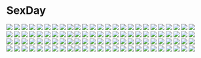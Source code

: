 # SexDay
![](https://konachan.com/jpeg/3c6f1c4309e03b81a9d479e6a070f95e/Konachan.com%20-%20123398%20bed%20black_hair%20blush%20brown_eyes%20brown_hair%20game_cg%20long_hair%20ogiso_setsuna%20tears%20touma_kazusa%20white_album_2.jpg)
![](https://konachan.com/image/d903ef5c8ef83513ba63abc11ba05055/Konachan.com%20-%2059318%20itou_noiji%20jpeg_artifacts%20suzumiya_haruhi%20suzumiya_haruhi_no_yuutsu.jpg)
![](https://konachan.com/jpeg/b551417ae0201104b4d56ca860d928e5/Konachan.com%20-%20260841%20aqua_eyes%20ball%20beach%20breasts%20brown_hair%20cleavage%20clouds%20hibike%21_euphonium%20long_hair%20navel%20nyum%20signed%20sky%20sunglasses%20water%20yoshikawa_yuuko.jpg)
![](https://konachan.com/jpeg/80aab15b211819a2dbb7807ae1461ae9/Konachan.com%20-%20249245%20apple%20apron%20aqua_eyes%20aqua_hair%20bandaid%20bow%20dress%20food%20fruit%20green_hair%20hat%20long_hair%20scarf%20skirt%20thighhighs%20tie%20twintails%20umbrella%20vocaloid.jpg)
![](https://konachan.com/jpeg/de5e1530cbbb9c20a337c06083b97269/Konachan.com%20-%20307847%20animal%20atdan%20azur_lane%20bird%20black_hair%20blush%20book%20breasts%20cropped%20demon%20horns%20leaves%20long_hair%20no_bra%20pantyhose%20skirt%20tree%20waifu2x%20wristwear.jpg)
![](https://konachan.com/image/b2317d8a8cd4e8dc380f393137e3aa7a/Konachan.com%20-%2031723%20blonde_hair%20blue_eyes%20computer%20favorite%20game_cg%20happy_margaret%21%20kokonoka%20minahase_karin%20school_uniform.jpg)
![](https://konachan.com/jpeg/7c5c3673e89d3de41ae0d1e65d0a561b/Konachan.com%20-%20218990%20apron%20black_hair%20breasts%20chihara_noa%20ensemble_%28company%29%20game_cg%20long_hair%20maid%20mutou_kurihito%20nipples%20orange_eyes%20ponytail.jpg)
![](https://konachan.com/image/f87de7fbfc4aee76624e89adce5fdae4/Konachan.com%20-%20153255%20breasts%20f-ism%20murakami_suigun%20nipples%20no_bra%20school_uniform%20wet.jpg)
![](https://konachan.com/jpeg/b34b7afa41e186086f650bda1256c273/Konachan.com%20-%20195139%20amane_neon%20game_cg%20guardian_place%20headband%20hinata_mutsuki%20long_hair%20school_uniform%20skyfish%20tie.jpg)
![](https://konachan.com/image/a5be949d6cfa9fba12a61c7973b5693e/Konachan.com%20-%20147851%20bow%20brown_hair%20cabbit%20flowers%20jpeg_artifacts%20long_hair%20matsuri_azuse%20petals%20purple_eyes%20school_uniform%20skirt%20thighhighs%20windmill%20yukie.jpg)
![](https://konachan.com/jpeg/897366d58bb028683443be407f7e5f72/Konachan.com%20-%20273209%20annin_doufu%20idolmaster%20idolmaster_cinderella_girls_starlight_stage%20ninomiya_asuka%20orange_hair%20pink_eyes.jpg)
![](https://konachan.com/jpeg/0dba319249202bb0ef2eecaa61f50223/Konachan.com%20-%20179794%20black_hair%20blue_eyes%20blush%20brown_eyes%20brown_hair%20furururu%20gloves%20group%20hat%20hug%20kill_la_kill%20matoi_ryuuko%20navel%20pink_hair%20short_hair%20skirt%20uniform%20wink.jpg)
![](https://konachan.com/image/6fef4689ee1cbde76dbb55a8f060c839/Konachan.com%20-%20303663%20flowers%20forest%20grass%20pippi_%28p3i2%29%20pokemon%20snivy%20touko_%28pokemon%29%20tree.jpg)
![](https://konachan.com/image/229c200bec0206649b79d3faa30ee9c2/Konachan.com%20-%2063745%20censored%20favorite%20game_cg%20hoshizora_no_memoria%20tagme.jpg)
![](https://konachan.com/image/0bffc943fe16acbcac07ed69e210215a/Konachan.com%20-%2033582%20akashiya_moka%20blue_hair%20green_eyes%20group%20kurono_kurumu%20long_hair%20pink_hair%20rosario%2Bvampire%20school_uniform%20sendo_yukari%20shirayuki_mizore%20witch.jpg)
![](https://konachan.com/jpeg/7b467bd170e42c11b60134b926f933be/Konachan.com%20-%20178943%20ass%20black_hair%20blue_eyes%20breasts%20censored%20game_cg%20glace%20navel%20nipples%20no_bra%20open_shirt%20penis%20pink_eyes%20pink_hair%20pussy%20saeki_nao%20sex%20suzuka_aki.jpg)
![](https://konachan.com/image/432d369c6937384cfe364429911276a0/Konachan.com%20-%20148846%20animal%20hijiri_byakuren%20neko_%28yanshoujie%29%20tiger%20touhou.jpg)
![](https://konachan.com/jpeg/4a39af243a988637497120af34aa2dac/Konachan.com%20-%20164399%20animal%20annie_leonhardt%20ass%20blonde_hair%20blue_eyes%20shijimi-sama%20shingeki_no_kyojin%20yellow.jpg)
![](https://konachan.com/jpeg/d5c919b8b73c017a2b07b888c41debd7/Konachan.com%20-%20174182%20blonde_hair%20brown_hair%20dress%20game_cg%20hug%20kobuichi%20long_hair%20male%20purple_eyes%20ribbons%20saginomori_tooru%20shirley_warwick%20short_hair%20yuzusoft.jpg)
![](https://konachan.com/jpeg/872842193bc5e1e5bd57f3618c687e1a/Konachan.com%20-%20293563%20apron%20autumn%20azur_lane%20black_hair%20book%20cake%20couch%20dress%20drink%20food%20goth-loli%20gray_eyes%20group%20hat%20horns%20lempika%20loli%20long_hair%20pantyhose%20waitress.jpg)
![](https://konachan.com/jpeg/1cad0367a16858bfe4db16e69750f599/Konachan.com%20-%20182900%20bikini%20blonde_hair%20bow%20elbow_gloves%20gloves%20hat%20kirisame_marisa%20long_hair%20masao%20socks%20swimsuit%20touhou%20white%20witch%20witch_hat.jpg)
![](https://konachan.com/jpeg/a0608e68b6831631c14eb2248eba89c8/Konachan.com%20-%20273623%20black_hair%20breasts%20chain%20dishwasher1910%20green_eyes%20jinn_%28rwby%29%20long_hair%20navel%20nude%20pointed_ears%20rwby%20shackles.jpg)
![](https://konachan.com/image/92211c66c8f9f0ab0dbae338052457bd/Konachan.com%20-%20154974%20dress%20flowers%20hapymaher%20koku%20naitou_maia%20purple_software%20red%20tail.jpg)
![](https://konachan.com/jpeg/b02072898143663e067943394b9de82c/Konachan.com%20-%20145321%20breasts%20cleavage%20game_cg%20glasses%20gloves%20jj%20revolver_girl_hammer_lady%20shimesaba_kohada.jpg)
![](https://konachan.com/image/6dc23676ba639f203d227e7e2b417fab/Konachan.com%20-%20133661%20asgr%20gun%20hirasawa_yui%20k-on%21%20nakano_azusa%20panties%20skirt%20twintails%20underwear%20weapon.jpg)
![](https://konachan.com/jpeg/929a27d048e12cf0dba4e97771663040/Konachan.com%20-%20243578%20koizumi_hanayo%20love_live%21_school_idol_project%20tagme_%28artist%29%20yazawa_nico.jpg)
![](https://konachan.com/image/d73d018591d12c39c659b93ec377b233/Konachan.com%20-%20152824%20breasts%20bxssp754%20garter_belt%20hat%20long_hair%20purple_eyes%20purple_hair%20stockings%20tears%20teddy_bear%20thighhighs%20touhou%20underboob%20wristwear.jpg)
![](https://konachan.com/image/7a86ad790eb55b0546e75de59a1da3de/Konachan.com%20-%20228708%20black_hair%20headphones%20kikivi%20long_hair%20original%20school_uniform%20skirt%20tie.jpg)
![](https://konachan.com/image/cd8b1e18af1b245dc38f714053125a69/Konachan.com%20-%2096127%20blue_eyes%20blue_hair%20boots%20gloves%20group%20hat%20headband%20long_hair%20namori%20pantyhose%20pink_eyes%20pink_hair%20red_eyes%20red_hair%20ribbons%20skirt%20twintails%20white.jpg)
![](https://konachan.com/jpeg/fb91abd3ab2a99eb7aec1c050743353a/Konachan.com%20-%20262148%20blush%20bra%20breasts%20brown_hair%20cleavage%20fpanda%20garter%20gloves%20gray%20gun%20open_shirt%20panties%20purple_eyes%20short_hair%20shorts%20sunglasses%20underwear%20weapon.jpg)
![](https://konachan.com/image/4a2456f540514ce63000ac47ffe55ce2/Konachan.com%20-%2082853%20hatsune_miku%20twintails%20vocaloid.jpg)
![](https://konachan.com/image/28356fa845e4f829ce53e44be6a0a1ec/Konachan.com%20-%2013378%20blue%20d.gray-man%20lenalee_lee.jpg)
![](https://konachan.com/image/004ebd712c779a3c918e761537e57af9/Konachan.com%20-%20245428%202girls%20hyanna-natsu%20original.jpg)
![](https://konachan.com/jpeg/d04ebe0131ae666befafc7d2ebafa04c/Konachan.com%20-%20117509%20hatsune_miku%20vocaloid.jpg)
![](https://konachan.com/image/14cd313b77a9e5cea2d2772ba7df345f/Konachan.com%20-%20305916%20aliasing%20blue_eyes%20blush%20circe_%28fate_grand_order%29%20dress%20fate_grand_order%20fate_%28series%29%20marumoru%20no_bra%20pink_hair%20pointed_ears%20white%20wings.jpg)
![](https://konachan.com/image/68680f75a7407871ebc82932a317a158/Konachan.com%20-%20249679%20arsenixc%20bicycle%20building%20car%20city%20love_money_rock%27n%27roll%20night%20nobody%20realistic%20reflection%20scenic%20vvcephei%20watermark%20wet.jpg)
![](https://konachan.com/image/073175fb05438eeb68433c1c214047ad/Konachan.com%20-%20131580%20aizawa_kotarou%20animal_ears%20bunny_ears%20bunnygirl%20gray_hair%20japanese_clothes%20miko%20red_eyes.jpg)
![](https://konachan.com/jpeg/96abbe630a9ff532f054d9b7bb18c95a/Konachan.com%20-%2077155%20ball%20beach%20bikini%20da_capo%20da_capo_ii%20ribbons%20ryohka%20scan%20shirakawa_nanaka%20swimsuit.jpg)
![](https://konachan.com/image/faaacbe0a92a9632f31e7f188efaa0d7/Konachan.com%20-%2021567%20bleach%20inoue_orihime.jpg)
![](https://konachan.com/image/77b76bc97a889b080313363ccac88839/Konachan.com%20-%2030026%20hatsune_miku%20kagamine_rin%20vocaloid.jpg)
![](https://konachan.com/image/1e2f5b814e945582e6b0d2f0d7fe172f/Konachan.com%20-%20143086%20aqua_eyes%20black_hair%20blush%20brown_hair%20computer%20green_eyes%20green_hair%20group%20kirigaya_kazuto%20kyuubee%20purple_hair%20short_hair%20yuuri_nayuta.jpg)
![](https://konachan.com/image/cdc9931df6574b30ff97e7a74f510791/Konachan.com%20-%2091833%20bondage%20bunnygirl%20panties%20reisen_udongein_inaba%20shackles%20tagme_%28artist%29%20tail%20thighhighs%20touhou%20underwear.jpg)
![](https://konachan.com/image/c30ffaa00ea80c4bdf082d96e68fb9b1/Konachan.com%20-%2012679%20battle_vixens.jpg)
![](https://konachan.com/jpeg/37fbadb2b50ff1cbfc9d951c6b9386c5/Konachan.com%20-%2060965%20bikini%20blush%20breasts%20cleavage%20food%20fujima_takuya%20ice_cream%20pink_hair%20popsicle%20renai_yohou%20scan%20swimsuit.jpg)
![](https://konachan.com/image/80fa9d9b7d317e6f1bb86e075cb0653c/Konachan.com%20-%2024633%20angelan%20duplicate%20enhance_heart%20oratorio_tangram%20pointed_ears%20rokuwata_tomoe%20virtual-on.jpg)
![](https://konachan.com/image/c7175a78b81b583efadc8b43db83508c/Konachan.com%20-%20264671%202girls%20ass%20bed%20blue_eyes%20blue_hair%20blush%20bunny_ears%20ek_masato%20food%20garter_belt%20maid%20panties%20pink_hair%20short_hair%20stockings%20thighhighs%20twins%20underwear.jpg)
![](https://konachan.com/image/93fd30cc2afd6bc8273fb411045e7050/Konachan.com%20-%20170527%20bandage%20blue_eyes%20blue_hair%20fan%20gloves%20gray_eyes%20gray_hair%20group%20headband%20long_hair%20mayokichi%20navel%20persona%20persona_4%20ribbons%20sarashi%20teddie%20underwear.jpg)
![](https://konachan.com/image/7489f374ec1b18f82970d14b6dfb1656/Konachan.com%20-%20156343%20cross%20dress%20flowers%20gothic%20goth-loli%20hana_%28mew%29%20hat%20kagamine_len%20kagamine_rin%20lolita_fashion%20male%20vocaloid.jpg)
![](https://konachan.com/image/9b8da3d09bd75b506eab49f0aa20ff8f/Konachan.com%20-%2055579%20bra%20hebata%20izayoi_sakuya%20maid%20remilia_scarlet%20thighhighs%20touhou%20underwear%20undressing%20vampire%20wings.jpg)
![](https://konachan.com/image/c47d539cef7be112ba330c7e5f74056e/Konachan.com%20-%20307009%20arknights%20tagme_%28artist%29%20talulah_%28arknights%29.jpg)
![](https://konachan.com/jpeg/f687f5af8223d9bdd5495f4aa8b4a836/Konachan.com%20-%20289097%20akinashi_yuu%20breasts%20game_cg%20mell_%28ryuusei_world_actor%29%20nipples%20nude%20ryuusei_world_actor.jpg)
![](https://konachan.com/image/04193a14097854497b9ab3c3c6f628be/Konachan.com%20-%20150790%20blue_eyes%20blush%20food%20long_hair%20original%20pink_hair%20raivu%20skirt%20thighhighs.jpg)
![](https://konachan.com/image/7d620cdd1a4d3af7ea33d0bcb618dfde/Konachan.com%20-%20231394%202girls%20aliasing%20black_eyes%20black_hair%20gloves%20original%20pantyhose%20scarf%20school_uniform%20short_hair%20skirt%20snow%20tree%20uehara_yukihiko%20winter.jpg)
![](https://konachan.com/jpeg/f05565e8ca31c38dbfba971ef9feed33/Konachan.com%20-%20282116%20ass%20ass_grab%20game_cg%20gray_hair%20koku%20male%20matsuriya_minato%20panties%20purple_software%20realive%20skirt%20striped_panties%20twintails%20underwear%20upskirt.jpg)
![](https://konachan.com/image/3c2f112808422f27e182b13990078614/Konachan.com%20-%2084717%20fujiwara_no_mokou%20hat%20houraisan_kaguya%20kamishirasawa_keine%20pping%20touhou.jpg)
![](https://konachan.com/image/87b22daa5643ca504a30d2f74c24ce11/Konachan.com%20-%2079314%20ass%20chibi%20hiraga_saito%20panties%20pointed_ears%20satou_chagashi%20siesta%20thighhighs%20tiffania_westwood%20topless%20underwear%20zero_no_tsukaima.jpg)
![](https://konachan.com/jpeg/af44bb932e94a074d683ca9858ebfcef/Konachan.com%20-%20202364%20barefoot%20bed%20blush%20breasts%20brown_eyes%20censored%20cum%20etonato%20gray_hair%20headband%20naked_shirt%20nipples%20no_bra%20open_shirt%20penis%20ponytail%20pubic_hair%20sex.jpg)
![](https://konachan.com/image/f8a70bd97fa9460821343bf137cb9122/Konachan.com%20-%20169389%20aliasing%20barefoot%20blue_hair%20breasts%20erect_nipples%20long_hair%20nachi_%28kancolle%29%20navel%20nipples%20orange_eyes%20ponytail%20rain%20ron-bb69%20swimsuit%20water.jpg)
![](https://konachan.com/image/ab0061b18089bdac04b8da303f4ef452/Konachan.com%20-%20260152%20dk_senie%20original.jpg)
![](https://konachan.com/jpeg/32d9c6a12399dd64fcdb72cb72114ced/Konachan.com%20-%20223137%20food%20mahou_shoujo_madoka_magica%20miki_sayaka%20mizuki_%28flowerlanguage%29%20momoe_nagisa.jpg)
![](https://konachan.com/image/ca09227a5ddba720873f82ca16b5f65a/Konachan.com%20-%2057910%20bicolored_eyes%20black_rock_shooter%20cosplay%20gun%20reiuji_utsuho%20touhou%20weapon.jpg)
![](https://konachan.com/image/188a6b29b3172c15419b1276ced4f559/Konachan.com%20-%206953%20haibane_renmei.jpg)
![](https://konachan.com/image/434e7cd3e9ab719d85fd5f12655a0d22/Konachan.com%20-%207656%20kanon%20kawasumi_mai%20kurata_sayuri.jpg)
![](https://konachan.com/jpeg/2778a1147784a795df226d88fdbd0d70/Konachan.com%20-%20134458%20breasts%20cleavage%20crown%20leki_vestoria_floria%20long_hair%20pink_hair%20ryuuyoku_no_melodia%20tagme%20tenmaso%20whirlpool%20yellow_eyes.jpg)
![](https://konachan.com/image/7b9ec94ff43dbf2f7c6554eae61f362a/Konachan.com%20-%2084178%20breasts%20brown_hair%20censored%20cum%20hyakka_ryouran_samurai_girls%20long_hair%20nipples%20purple_eyes%20sakuragi_hiroyuki%20sex%20thighhighs%20tokugawa_sen.jpg)
![](https://konachan.com/jpeg/8f67f0ebb5058ca266d6171ae398ceb6/Konachan.com%20-%20211219%20cross%20eyepatch%20hat%20jian_huang%20necklace%20neon_genesis_evangelion%20orange_hair%20ponytail%20realistic%20shorts%20soryu_asuka_langley%20third-party_edit.jpg)
![](https://konachan.com/image/d6877607a0228fd22ddfdb9bd4ba2125/Konachan.com%20-%20116721%20blush%20brown_hair%20code_geass%20dress%20long_hair%20moon%20nunnally_lamperouge%20purple_eyes%20rain%20vector%20water.jpg)
![](https://konachan.com/image/f92bc2f0587bdeae087c5e4a0cf96a8e/Konachan.com%20-%20103730%20close%20hatsune_miku%20vocaloid.jpg)
![](https://konachan.com/image/78bb15035bff53f23ecd9be49578c689/Konachan.com%20-%2026701%20asahina_mikuru%20itou_noiji%20suzumiya_haruhi_no_yuutsu.jpg)
![](https://konachan.com/image/0be586f95f5bd0dd67c5bad42125f964/Konachan.com%20-%2066145%20dennou_coil%20okonogi_yuko%20snow.jpg)
![](https://konachan.com/jpeg/a0847204c524df06667e12662551c2a0/Konachan.com%20-%20101152%20akemi_homura%20amane0213%20charlotte_%28mahou_shoujo_madoka_magica%29%20kaname_madoka%20mahou_shoujo_madoka_magica%20miki_sayaka%20sakura_kyouko%20tomoe_mami.jpg)
![](https://konachan.com/image/a53be7249abeed5d32117fe1983fb30c/Konachan.com%20-%20118220%20male%20nura_rihyon%20nurarihyon_no_mago%20youhime.jpg)
![](https://konachan.com/image/0ed93b9de24a2d991b3a91f6fc5345df/Konachan.com%20-%20138861%20auer%20bed%20computer%20game_console%20headphones%20jpeg_artifacts%20meimu%20phone%20ponytail%20purple_hair%20red_eyes%20thighhighs%20touhou.jpg)
![](https://konachan.com/image/2357e2cad824a84d7e4c73170c826365/Konachan.com%20-%20271611%20dress%20gradient%20orange_hair%20red_eyes%20roke_%28taikodon%29%20rumia%20short_hair%20touhou.jpg)
![](https://konachan.com/image/ef5b7c4d7cf0cd20527441c74b94832a/Konachan.com%20-%2068357%20araragi_karen%20araragi_koyomi%20araragi_tsukihi%20bakemonogatari%20crossover%20durarara%21%21%20green_tear%20male%20orihara_izaya%20orihara_kururi%20orihara_mairu.jpg)
![](https://konachan.com/jpeg/4accfde59f76df8956b31f04d3b7cf3a/Konachan.com%20-%2054791%20breasts%20fault%20nipples%20no_bra%20open_shirt%20panties%20saeki_ai%20school_uniform%20taka_tony%20underwear.jpg)
![](https://konachan.com/jpeg/d1fd8fc655b5f1893d3116b02644169a/Konachan.com%20-%20305133%20candy%20crossover%20food%20gochuumon_wa_usagi_desu_ka%3F%20hololive%20kafuu_chino%20long_hair%20maid%20minato_aqua%20rem_%28re%3Azero%29%20skirt%20twintails%20yimiao.jpg)
![](https://konachan.com/jpeg/9e3480e36c41b58c676f74be0bb24e70/Konachan.com%20-%2077908%20blush%20breasts%20brown_eyes%20brown_hair%20kagehara_hanzow%20misaka_mikoto%20navel%20nipples%20nude%20short_hair%20shower%20signed%20to_aru_majutsu_no_index.jpg)
![](https://konachan.com/image/e06c78c3fdeaf95e3ae3442892192f65/Konachan.com%20-%2083303%20masou_shizuka.jpg)
![](https://konachan.com/jpeg/f7bfae59c7ba92fbd96b98d4bd4742bc/Konachan.com%20-%20202590%20angel_beats%21%20game_cg%20guitar%20hisako%20instrument%20iwasawa_masami%20key%20na-ga%20school_uniform.jpg)
![](https://konachan.com/jpeg/d1a2f28fcbf88d9a4446994c2c885217/Konachan.com%20-%20251977%20annin_doufu%20black_eyes%20black_hair%20camera%20egami_tsubaki%20flowers%20group%20idolmaster%20idolmaster_cinderella_girls%20japanese_clothes%20kimono%20male%20ponytail%20rose.jpg)
![](https://konachan.com/image/da5d283dfd8525ad9fd4690206efe650/Konachan.com%20-%20295405%20anus%20bang_dream%21%20blue_hair%20lambda%20matsubara_kanon%20nipples%20nude%20ponytail%20purple_eyes%20pussy%20short_hair%20spread_legs%20uncensored.jpg)
![](https://konachan.com/image/85d0037a9d7db21720cab0ed73d6a115/Konachan.com%20-%2048295%20favorite%20happy_margaret%21%20kokonoka%20nishinomiya_shizuru.jpg)
![](https://konachan.com/image/7f906158fc1eea708439ab7578b70b9c/Konachan.com%20-%2011513%20blonde_hair%20long_hair%20ufo_princess_valkyrie%20valkyrie_%28ufo_princess_valkyrie%29.jpg)
![](https://konachan.com/image/c60f727600b11d03cf0e709e080b55ee/Konachan.com%20-%20237227%20aqua_eyes%20aqua_hair%20book%20bow%20butterfly%20dress%20feathers%20gloves%20hatsune_miku%20long_hair%20paper%20petals%20ribbons%20twintails%20vocaloid%20yuki_miku.jpg)
![](https://konachan.com/jpeg/f24cc4474d2ca67451c5f5ab56a27c7c/Konachan.com%20-%2031225%20breasts%20censored%20fingering%20game_cg%20lyrical_lyric%20marmalade%20masturbation%20mikeou%20open_shirt%20pussy%20spread_legs.jpg)
![](https://konachan.com/image/878084c9a2f12e5a034a6906250bb995/Konachan.com%20-%20304923%20barefoot%20fang%20kamado_nezuko%20kimetsu_no_yaiba%20melailai.jpg)
![](https://konachan.com/image/d40f80f6f73cf5304daada466f4ca2ca/Konachan.com%20-%2085684%20blonde_hair%20chika%20flandre_scarlet%20hat%20ponytail%20red_eyes%20short_hair%20touhou%20vampire%20wings.jpg)
![](https://konachan.com/jpeg/084655677b08e85881ecfdac2181e4de/Konachan.com%20-%2088026%20blonde_hair%20blue_eyes%20blush%20chibi%20kousaka_kirino%20long_hair%20ore_no_imouto_ga_konna_ni_kawaii_wake_ga_nai%20school_uniform%20white.jpg)
![](https://konachan.com/jpeg/3ffdb00bb6325035ad12c704f8aaa7e7/Konachan.com%20-%20167979%20abiko_hitomi%20aqua_eyes%20black_hair%20blue%20blue_eyes%20blue_hair%20dress%20green_eyes%20long_hair%20scarf%20short_hair%20tiara%20watermark.jpg)
![](https://konachan.com/jpeg/5d1b8ef0d12de4268979b54f65b7af9f/Konachan.com%20-%20275615%20blonde_hair%20blood%20flandre_scarlet%20flowers%20katee%20red_eyes%20rose%20short_hair%20sky%20socks%20stars%20touhou%20vampire%20wings.jpg)
![](https://konachan.com/image/956e079056e8092fd391de718c55007e/Konachan.com%20-%20285931%20beach%20breasts%20catgirl%20cleavage%20clouds%20drink%20flowers%20food%20fruit%20green_eyes%20karyl%20long_hair%20navel%20shorts%20sky%20sunglasses%20sxbzero%20twintails%20water.jpg)
![](https://konachan.com/image/557bc934ce367bf334b52ed15da7edc1/Konachan.com%20-%2082368%20armor%20blue_eyes%20breasts%20brown_hair%20cape%20cleavage%20dragon%20ribbons%20ryuutetsu%20skirt%20thighhighs.jpg)
![](https://konachan.com/image/846cedb8e7f38a81ee41d49cf127609d/Konachan.com%20-%2091592%20chu_chu_idol%20chu_x_chu%20dress%20game_cg%20hat%20ozawa_akifumi%20panties%20ruuchu_astram%20underwear%20unisonshift%20water%20wet.jpg)
![](https://konachan.com/jpeg/578974d72e79b41a8eb264b0f30f6370/Konachan.com%20-%20267102%20bikini%20blonde_hair%20blush%20bow%20couch%20eromanga-sensei%20gloves%20long_hair%20oyari_ashito%20pointed_ears%20red_eyes%20swimsuit%20yamada_elf.jpg)
![](https://konachan.com/image/c23ca016d7d5b9ab820d224c75f24d13/Konachan.com%20-%2090697%202girls%20aqua_eyes%20blonde_hair%20blue_hair%20hetaraion%20long_hair%20panties%20panty_%28character%29%20stocking_%28character%29%20underwear%20wings.jpg)
![](https://konachan.com/image/49666687063610a78fecc252a5c97f7e/Konachan.com%20-%2050303%20k-on%21%20nakano_azusa.jpg)
![](https://konachan.com/image/2ff5a8fa86791b92b3c9e5c775bbc54d/Konachan.com%20-%20224698%20magicians%20original.jpg)
![](https://konachan.com/jpeg/ca513cf13f96a5f9458392f798f4bbd4/Konachan.com%20-%20300176%202girls%20anmi%20blue_eyes%20brown_hair%20cherry_blossoms%20cropped%20flowers%20pantyhose%20petals%20reflection%20scan%20school_uniform%20shoujo_ai%20socks%20water.jpg)
![](https://konachan.com/jpeg/5e59b0e60ddc7bbb0c5988d4516ff29b/Konachan.com%20-%20244971%20all_male%20araragi_koyomi%20bakemonogatari%20black_hair%20close%20male%20monogatari_%28series%29%20short_hair%20vector.jpg)
